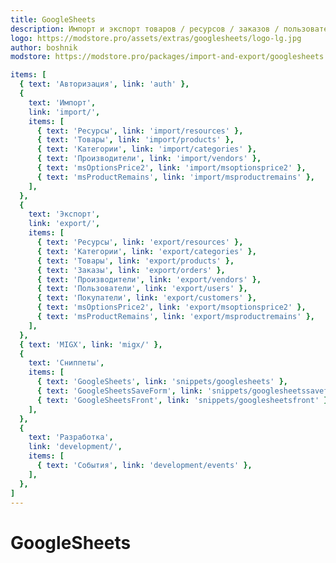 ```yaml
---
title: GoogleSheets
description: Импорт и экспорт товаров / ресурсов / заказов / пользователей
logo: https://modstore.pro/assets/extras/googlesheets/logo-lg.jpg
author: boshnik
modstore: https://modstore.pro/packages/import-and-export/googlesheets

items: [
  { text: 'Авторизация', link: 'auth' },
  {
    text: 'Импорт',
    link: 'import/',
    items: [
      { text: 'Ресурсы', link: 'import/resources' },
      { text: 'Товары', link: 'import/products' },
      { text: 'Категории', link: 'import/categories' },
      { text: 'Производители', link: 'import/vendors' },
      { text: 'msOptionsPrice2', link: 'import/msoptionsprice2' },
      { text: 'msProductRemains', link: 'import/msproductremains' },
    ],
  },
  {
    text: 'Экспорт',
    link: 'export/',
    items: [
      { text: 'Ресурсы', link: 'export/resources' },
      { text: 'Категории', link: 'export/categories' },
      { text: 'Товары', link: 'export/products' },
      { text: 'Заказы', link: 'export/orders' },
      { text: 'Производители', link: 'export/vendors' },
      { text: 'Пользователи', link: 'export/users' },
      { text: 'Покупатели', link: 'export/customers' },
      { text: 'msOptionsPrice2', link: 'export/msoptionsprice2' },
      { text: 'msProductRemains', link: 'export/msproductremains' },
    ],
  },
  { text: 'MIGX', link: 'migx/' },
  {
    text: 'Сниппеты',
    items: [
      { text: 'GoogleSheets', link: 'snippets/googlesheets' },
      { text: 'GoogleSheetsSaveForm', link: 'snippets/googlesheetssaveform' },
      { text: 'GoogleSheetsFront', link: 'snippets/googlesheetsfront' },
    ],
  },
  {
    text: 'Разработка',
    link: 'development/',
    items: [
      { text: 'События', link: 'development/events' },
    ],
  },
]
---
```

# GoogleSheets
